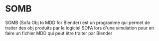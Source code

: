 # SOMB
SOMB (Sofa Obj to MDD for Blender) est un programme qui permet de traiter des obj produits par le logiciel SOFA lors d'une simulation pour en faire un fichier MDD qui peut être traiter par Blender 
